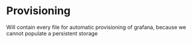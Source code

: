 # Provisioning

Will contain every file for automatic provisioning of grafana, because we cannot populate a persistent storage